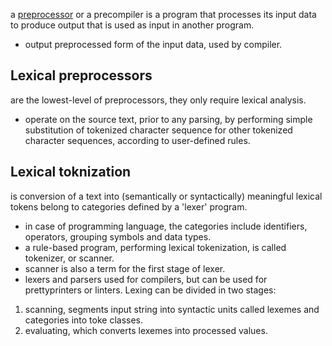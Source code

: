 a [preprocessor](https://en.wikipedia.org/wiki/Preprocessor) or a precompiler is a program that processes its input data to produce output that is used as input in another program.
- output preprocessed form of the input data, used by compiler.
## Lexical preprocessors
are the lowest-level of preprocessors, they only require lexical analysis.
- operate on the source text, prior to any parsing, by performing simple substitution of tokenized character sequence for other tokenized character sequences, according to user-defined rules.
## Lexical toknization
is conversion of a text into (semantically or syntactically) meaningful lexical tokens belong to categories defined by a 'lexer' program.
- in case of programming language, the categories include identifiers, operators, grouping symbols and data types.
- a rule-based program, performing lexical tokenization, is called tokenizer, or scanner.
- scanner is also a term for the first stage of lexer.
- lexers and parsers used for compilers, but can be used for prettyprinters or linters.
Lexing can be divided in two stages:
1. scanning, segments input string into syntactic units called lexemes and categories into toke classes.
2. evaluating, which converts lexemes into processed values.